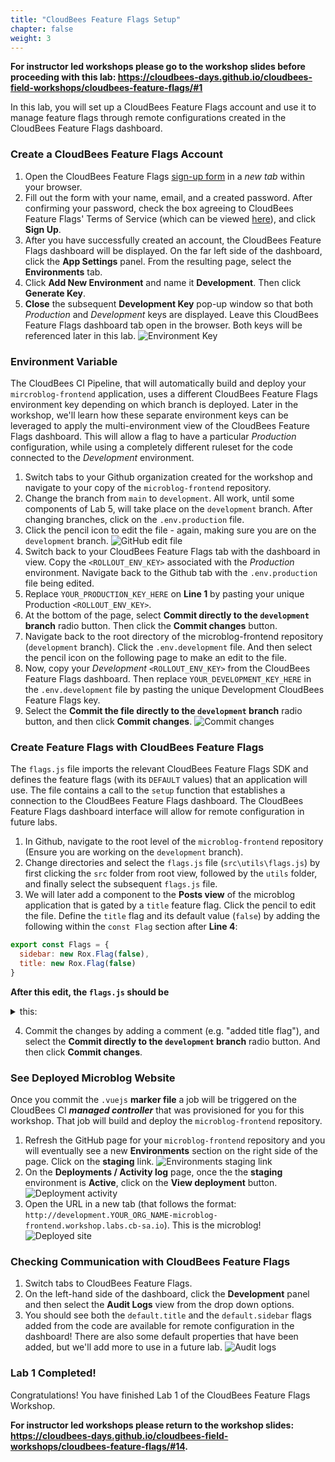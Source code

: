 ```yaml
---
title: "CloudBees Feature Flags Setup"
chapter: false
weight: 3
--- 
```


**For instructor led workshops please go to the workshop slides before proceeding with this lab: https://cloudbees-days.github.io/cloudbees-field-workshops/cloudbees-feature-flags/#1**

In this lab, you will set up a CloudBees Feature Flags account and use it to manage feature flags through remote configurations created in the CloudBees Feature Flags dashboard.

### Create a CloudBees Feature Flags Account

1. Open the CloudBees Feature Flags [sign-up form](https://app.rollout.io/signup) in a _new tab_ within your browser.
2. Fill out the form with your name, email, and a created password. After confirming your password, check the box agreeing to CloudBees Feature Flags' Terms of Service (which can be viewed [here](https://docs.cloudbees.com/docs/cloudbees-common/latest/subscription-agreement/)), and click **Sign Up**.
3. After you have successfully created an account, the CloudBees Feature Flags dashboard will be displayed. On the far left side of the dashboard, click the **App Settings** panel. From the resulting page, select the **Environments** tab.
4. Click **Add New Environment** and name it **Development**. Then click **Generate Key**.
5. **Close** the subsequent **Development Key** pop-up window so that both _Production_ and _Development_ keys are displayed. Leave this CloudBees Feature Flags dashboard tab open in the browser. Both keys will be referenced later in this lab.
![Environment Key](images/RolloutEnvKey.png?width=50pc)

### Environment Variable

The CloudBees CI Pipeline, that will automatically build and deploy your `mircroblog-frontend` application, uses a different CloudBees Feature Flags environment key depending on which branch is deployed. Later in the workshop, we'll learn how these separate environment keys can be leveraged to apply the multi-environment view of the CloudBees Feature Flags dashboard. This will allow a flag to have a particular *Production* configuration, while using a completely different ruleset for the code connected to the *Development* environment.

1. Switch tabs to your Github organization created for the workshop and navigate to your copy of the `microblog-frontend` repository.
2. Change the branch from `main` to `development`. All work, until some components of Lab 5, will take place on the `development` branch. After changing branches, click on the `.env.production` file.
3. Click the pencil icon to edit the file - again, making sure you are on the `development` branch.
![GitHub edit file](images/pencilEdit.png?width=50pc)
1. Switch back to your CloudBees Feature Flags tab with the dashboard in view. Copy the `<ROLLOUT_ENV_KEY>` associated with the _Production_ environment. Navigate back to the Github tab with the `.env.production` file being edited.
2. Replace `YOUR_PRODUCTION_KEY_HERE` on **Line 1** by pasting your unique Production `<ROLLOUT_ENV_KEY>`.
3. At the bottom of the page, select **Commit directly to the `development` branch** radio button. Then click the **Commit changes** button.
4. Navigate back to the root directory of the microblog-frontend repository (`development` branch). Click the `.env.development` file. And then select the pencil icon on the following page to make an edit to the file.
5. Now, copy your _Development_ `<ROLLOUT_ENV_KEY>` from the CloudBees Feature Flags dashboard. Then replace `YOUR_DEVELOPMENT_KEY_HERE` in the `.env.development` file by pasting the unique Development CloudBees Feature Flags key.
6. Select the **Commit the file directly to the `development` branch** radio button, and then click **Commit changes**.
![Commit changes](images/commitChanges.png?width=50pc)

### Create Feature Flags with CloudBees Feature Flags

The `flags.js` file imports the relevant CloudBees Feature Flags SDK and defines the feature flags (with its `DEFAULT` values) that an application will use. The file contains a call to the `setup` function that establishes a connection to the CloudBees Feature Flags dashboard. The CloudBees Feature Flags dashboard interface will allow for remote configuration in future labs.

1. In Github, navigate to the root level of the `microblog-frontend` repository (Ensure you are working on the `development` branch).
2. Change directories and select the `flags.js` file (`src\utils\flags.js`) by first clicking the `src` folder from root view, followed by the `utils` folder, and finally select the subsequent `flags.js` file.
3. We will later add a component to the **Posts view** of the microblog application that is gated by a `title` feature flag. Click the pencil to edit the file. Define the `title` flag and its default value (`false`) by adding the following within the `const Flag` section after **Line 4**:
```javascript
export const Flags = {
  sidebar: new Rox.Flag(false),
  title: new Rox.Flag(false)
}
```

**After this edit, the `flags.js` should be**
<details><summary>this:</summary>

```javascript
import Rox from 'rox-browser'

export const Flags = {
  sidebar: new Rox.Flag(false),
  title: new Rox.Flag(false)
}

async function initRollout () {
  const options = {
  }

  Rox.register('default', Flags)
  await Rox.setup(process.env.VUE_APP_ROLLOUT_KEY, options)
}

initRollout().then(function () {
  console.log('Done loading Rollout')
})
```
</details>

4. Commit the changes by adding a comment (e.g. "added title flag"), and select the **Commit directly to the `development` branch** radio button. And then click **Commit changes**.


### See Deployed Microblog Website

Once you commit the `.vuejs` **marker file** a job will be triggered on the CloudBees CI ***managed controller*** that was provisioned for you for this workshop. That job will build and deploy the `microblog-frontend` repository.

1. Refresh the GitHub page for your `microblog-frontend` repository and you will eventually see a new **Environments** section on the right side of the page. Click on the **staging** link. ![Environments staging link](images/gitHubEnvironments.png?width=50pc)
2. On the **Deployments / Activity log** page, once the the **staging** environment is **Active**, click on the **View deployment** button. ![Deployment activity](images/deploymentsActivity.png?width=50pc)
3. Open the URL in a new tab (that follows the format: `http://development.YOUR_ORG_NAME-microblog-frontend.workshop.labs.cb-sa.io`). This is the microblog!
![Deployed site](images/microblogWebsite.png?width=50pc)

### Checking Communication with CloudBees Feature Flags

1. Switch tabs to CloudBees Feature Flags.
2. On the left-hand side of the dashboard, click the **Development** panel and then select the **Audit Logs** view from the drop down options.
3. You should see both the `default.title` and the `default.sidebar` flags added from the code are available for remote configuration in the dashboard! There are also some default properties that have been added, but we'll add more to use in a future lab. ![Audit logs](images/auditLogs.png?width=50pc)

### Lab 1 Completed!
Congratulations! You have finished Lab 1 of the CloudBees Feature Flags Workshop.

**For instructor led workshops please return to the workshop slides: https://cloudbees-days.github.io/cloudbees-field-workshops/cloudbees-feature-flags/#14.**
